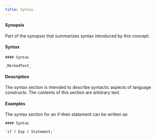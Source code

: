 ```yaml
---
title: Syntax
---
```


#### Synopsis

Part of the synopsis that summarizes syntax introduced by this concept.

#### Syntax

```
#### Syntax

_MarkedText_
```

#### Description

The syntax section is intended to describe syntactic aspects of language constructs.
The contents of this section are arbitrary text.

#### Examples

The syntax section for an if-then statement can be written as:

```
#### Syntax

`if ( Exp ) Statement;`
```

